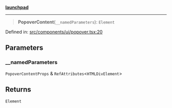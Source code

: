[**launchpad**](index.md)

***

> **PopoverContent**(`__namedParameters`): `Element`

Defined in: [src/components/ui/popover.tsx:20](https://github.com/victorbratov/launchpad/blob/2fb5c03d3b8a4ead86d4ea12df9db7edc90ac88e/src/components/ui/popover.tsx#L20)

## Parameters

### \_\_namedParameters

`PopoverContentProps` & `RefAttributes`\<`HTMLDivElement`\>

## Returns

`Element`
